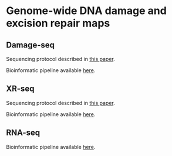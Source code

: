 # Genome-wide DNA damage and excision repair maps
## Damage-seq
Sequencing protocol described in [this paper](http://www.pnas.org/content/114/26/6758).

Bioinformatic pipeline available [here](https://github.com/yuchaojiang/damage_repair/blob/master/damage_seq.sh). 


## XR-seq
Sequencing protocol described in [this paper](http://genesdev.cshlp.org/content/29/9/948.short).

Bioinformatic pipeline available [here](https://github.com/yuchaojiang/damage_repair/blob/master/XR_seq.sh). 


## RNA-seq
Bioinformatic pipeline available [here](https://github.com/yuchaojiang/damage_repair/blob/master/RNA_seq.sh). 

